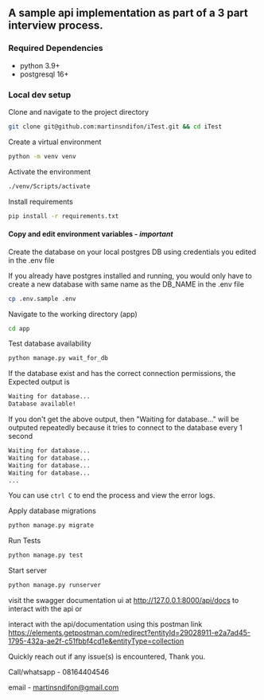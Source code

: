 ## A sample api implementation as part of a 3 part interview process.

### Required Dependencies

- python 3.9+
- postgresql 16+

### Local dev setup

Clone and navigate to the project directory

```bash
git clone git@github.com:martinsndifon/iTest.git && cd iTest
```

Create a virtual environment

```bash
python -m venv venv
```

Activate the environment

```bash
./venv/Scripts/activate
```

Install requirements

```bash
pip install -r requirements.txt
```

#### Copy and edit environment variables - _important_

Create the database on your local postgres DB using credentials you edited in the .env file

If you already have postgres installed and running, you would only have to create a new database
with same name as the DB_NAME in the .env file

```bash
cp .env.sample .env
```

Navigate to the working directory (app)

```bash
cd app
```

Test database availability

```bash
python manage.py wait_for_db
```

If the database exist and has the correct connection permissions, the Expected output is

```bash
Waiting for database...
Database available!
```

If you don't get the above output, then "Waiting for database..." will be outputed repeatedly
because it tries to connect to the database every 1 second

```bash
Waiting for database...
Waiting for database...
Waiting for database...
Waiting for database...
...
```

You can use `ctrl C` to end the process and view the error logs.

Apply database migrations

```bash
python manage.py migrate
```

Run Tests

```bash
python manage.py test
```

Start server

```bash
python manage.py runserver
```

visit the swagger documentation ui at http://127.0.0.1:8000/api/docs to interact with the api or

interact with the api/documentation using this postman link https://elements.getpostman.com/redirect?entityId=29028911-e2a7ad45-1795-432a-ae2f-c51fbbf4cd1e&entityType=collection

Quickly reach out if any issue(s) is encountered, Thank you.

Call/whatsapp - 08164404546

email - martinsndifon@gmail.com
